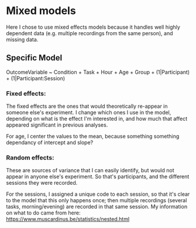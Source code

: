 # Mixed models
Here I chose to use mixed effects models because it handles well highly dependent data (e.g. multiple recordings from the same person), and missing data. 


## Specific Model
OutcomeVariable ~ Condition + Task + Hour + Age + Group + (1|Participant) + (1|Participant:Session)

### Fixed effects:
The fixed effects are the ones that would theoretically re-appear in someone else's experiment. I change which ones I use in the model, depending on what is the effect I'm interested in, and how much that affect appeared significant in previous analyses.

For age, I center the values to the mean, because something something dependancy of intercept and slope?

### Random effects:
These are sources of variance that I can easily identify, but would not appear in anyone else's experiment. So that's participants, and the different sessions they were recorded.

For the sessions, I assigned a unique code to each session, so that it's clear to the model that this only happens once; then multiple recordings (several tasks, morning/evening) are recorded in that same session. My information on what to do came from here:
https://www.muscardinus.be/statistics/nested.html
